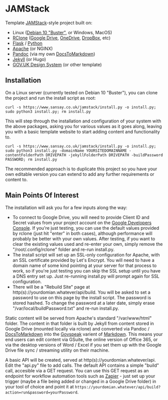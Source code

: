 # JAMStack
Template [JAMStack](https://jamstack.org/)-style project built on:
* Linux ([Debian 10 "Buster"](https://wiki.debian.org/DebianBuster), or Windows, MacOS)
* [RClone](https://rclone.org/) ([Google Drive](https://drive.google.com), [OneDrive](https://onedrive.live.com), [DropBox](https://www.dropbox.com), etc)
* [Flask](https://pypi.org/project/Flask/) / [Python](https://www.python.org/)
* [Apache](https://httpd.apache.org/) (or NGINX)
* [Pandoc](https://pandoc.org/) (via my own [DocsToMarkdown](https://github.com/dhicks6345789/docs-to-markdown))
* [Jekyll](https://jekyllrb.com/) (or Hugo)
* [GOV.UK Design System](https://design-system.service.gov.uk/) (or other template)

## Installation

On a Linux server (currently tested on Debian 10 "Buster"), you can clone the project and run the install script as root:
```
curl -s https://www.sansay.co.uk/jamstack/install.py -o install.py; sudo python3 install.py; rm install.py
```
This will step through the installation and configuration of your system with the above packages, asking you for various values as it goes along, leaving you with a basic template website to start adding content and functionality to.

```
curl -s https://www.sansay.co.uk/jamstack/install.py -o install.py; sudo python3 install.py -domainName YOURSITEDOMAINNAME -contentFolderPath DRIVEPATH -jekyllFolderPath DRIVEPATH -buildPassword PASSWORD; rm install.py
```

The recommended approach is to duplicate this project so you have your own editable version you can extend to add any further requirements or content to.

## Main Points Of Interest

The installation will ask you for a few inputs along the way:

* To connect to Google Drive, you will need to provide Client ID and Secret values from your project account on the [Google Developers Console](https://console.developers.google.com/apis/credentials). If you're just testing, you can use the default values provided by rclone (just hit "enter" in both cases), although performance will probably be better with your own values. After testing, if you want to clear the existing values used and re-enter your own, simply remove the "/root/.config/rclone" folder and re-run install.py.
* The install script will set up an SSL-only configuration for Apache, with an SSL certificate provided by Let's Encrypt. You will need to have a domain name of some kind pointing at your server for that process to work, so if you're just testing you can skip the SSL setup until you have a DNS entry set up. Just re-running install.py will prompt again for SSL configuration.
* There will be a "Rebuild Site" page at http(s)://yourdomian.whatever/api/build. You will be asked to set a password to use on this page by the install script. The password is stored hashed. To change the password at a later date, simply erase "/var/local/buildPassword.txt" and re-run install.py.

Static content will be served from Apache's standard "/var/www/html" folder. The content in that folder is built by Jekyll from content stored in Google Drive (mounted locally via rclone) and converted via Pandoc / [DocsToMarkdown](https://github.com/dhicks6345789/docs-to-markdown) into the [Govspeak](https://github.com/alphagov/govspeak) varient of [Markdown](https://en.wikipedia.org/wiki/Markdown). This means your end users can edit content via GSuite, the online version of Office 365, or via the desktop versions of Word / Excel if you set them up with the Google Drive file sync / streaming utility on their machine.

A basic API will be created, served at http(s)://yourdomian.whatever/api. Edit the "api.py" file to add calls. The default API contains a simple "build" call, accesible via a GET request. You can use this GET request as an endpoint for workflow automation tools such as [Zapier](https://zapier.com/) - just set up your trigger (maybe a file being added or changed in a Google Drive folder) in your tool of choice and point it at ``https://yourdomian.whatever/api/build?action=run&password=yourPassword``.
